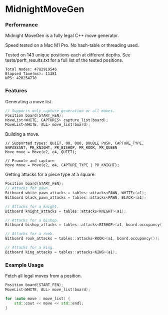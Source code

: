 # MidnightMoveGen 

### Performance

Midnight MoveGen is a fully legal C++ move generator.

Speed tested on a Mac M1 Pro. 
No hash-table or threading used.

Tested on 143 unique positions each at different depths. See tests/perft_results.txt for a full list of the tested positions.
```
Total Nodes: 4782919546
Elapsed Time(ms): 11381
NPS: 420254770
```

### Features
Generating a move list.
```c++
// Supports only capture generation or all moves.
Position board{START_FEN};
MoveList<WHITE, CAPTURES> capture_list(board);
MoveList<WHITE, ALL> move_list(board);
```
Building a move.
```
// Supported types: QUIET, OO, OOO, DOUBLE_PUSH, CAPTURE_TYPE, ENPASSANT, PR_KNIGHT, PR_BISHOP, PR_ROOK, PR_QUEEN
Move move = Move(e2, e4, QUIET);

// Promote and capture 
Move move = Move(e2, e4, CAPTURE_TYPE | PR_KNIGHT);
```
Getting attacks for a piece type at a square.
```c++
Position board{START_FEN};
// Attacks for pawn.
Bitboard white_pawn_attacks = tables::attacks<PAWN, WHITE>(a1);
Bitboard black_pawn_attacks = tables::attacks<PAWN, BLACK>(a1);

// Attacks for a knight.
Bitboard knight_attacks = tables::attacks<KNIGHT>(a1);

// Attacks for a bishop.
Bitboard bishop_attacks = tables::attacks<BISHOP>(a1, board.occupancy());

// Attacks for a rook.
Bitboard rook_attacks = tables::attacks<ROOK>(a1, board.occupancy());

// Attacks for a king.
Bitboard king_attacks = tables::attacks<KING>(a1);
```

### Example Usage

Fetch all legal moves from a position.
```c++
Position board{START_FEN};
MoveList<WHITE, ALL> move_list(board);

for (auto move : move_list) {
	std::cout << move << std::endl;
}
```

